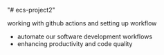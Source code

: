 "# ecs-project2" 

working with github actions and setting up workflow
- automate our software development workflows
- enhancing productivity and code quality
